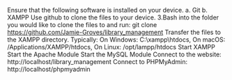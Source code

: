 Ensure that the following software is installed on your device. a. Git b. XAMPP
Use github to clone the files to your device. 3.Bash into the folder you would like to clone the files to and run: git clone https://github.com/Jamie-Groves/library_management
Transfer the files to the XAMPP directory. Typically: On Windows: C:\xampp\htdocs, On macOS: /Applications/XAMPP/htdocs, On Linux: /opt/lampp/htdocs
Start XAMPP
Start the Apache Module
Start the MySQL Module
Connect to the website: http://localhost/library_management
Connect to PHPMyAdmin: http://localhost/phpmyadmin
